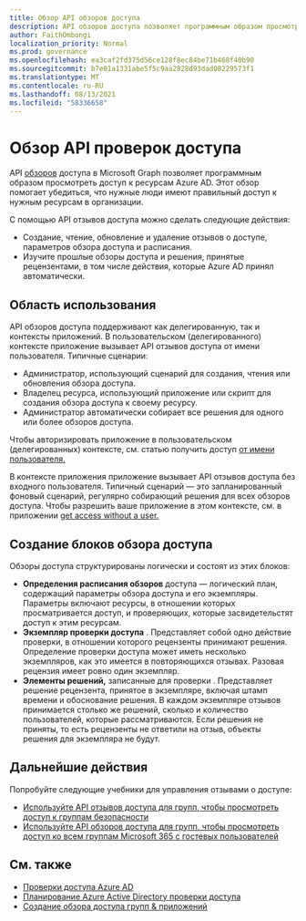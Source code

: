 ```yaml
---
title: Обзор API обзоров доступа
description: API обзоров доступа позволяет программным образом просмотреть доступ к ресурсам Azure AD.
author: FaithOmbongi
localization_priority: Normal
ms.prod: governance
ms.openlocfilehash: ea3caf2fd375d56ce128f8ec84be71b468f40b90
ms.sourcegitcommit: b7e01a1331abe5f5c9aa2828d93dad08229573f1
ms.translationtype: MT
ms.contentlocale: ru-RU
ms.lasthandoff: 08/13/2021
ms.locfileid: "58336658"
---
```

# <a name="overview-of-the-access-reviews-api"></a>Обзор API проверок доступа

API [обзоров](/graph/api/resources/accessreviewsv2-root) доступа в Microsoft Graph позволяет программным образом просмотреть доступ к ресурсам Azure AD. Этот обзор помогает убедиться, что нужные люди имеют правильный доступ к нужным ресурсам в организации.

С помощью API отзывов доступа можно сделать следующие действия:
+ Создание, чтение, обновление и удаление отзывов о доступе, параметров обзора доступа и расписания.
+ Изучите прошлые обзоры доступа и решения, принятые рецензентами, в том числе действия, которые Azure AD принял автоматически.

## <a name="scope-of-use"></a>Область использования

API обзоров доступа поддерживают как делегированную, так и контексты приложений. В пользовательском (делегированного) контексте приложение вызывает API отзывов доступа от имени пользователя. Типичные сценарии:
+ Администратор, использующий сценарий для создания, чтения или обновления обзора доступа.
+ Владелец ресурса, использующий приложение или скрипт для создания обзора доступа к своему ресурсу.
+ Администратор автоматически собирает все решения для одного или более обзоров доступа.
  
Чтобы авторизировать приложение в пользовательском (делегированных) контексте, см. статью получить доступ [от имени пользователя.](/graph/auth-v2-user)

В контексте приложения приложение вызывает API отзывов доступа без входного пользователя. Типичный сценарий — это запланированный фоновый сценарий, регулярно собирающий решения для всех обзоров доступа. Чтобы разрешить ваше приложение в этом контексте, см. в приложении [get access without a user.](/graph/auth-v2-service)

## <a name="building-blocks-of-an-access-review"></a>Создание блоков обзора доступа

Обзоры доступа структурированы логически и состоят из этих блоков:
+ **Определения расписания обзоров** доступа — логический план, содержащий параметры обзора доступа и его экземпляры. Параметры включают ресурсы, в отношении которых просматривается доступ, и проверяющих, которые засвидетельстят доступ к этим ресурсам.
+ **Экземпляр проверки доступа** . Представляет собой одно действие проверки, в отношении которого рецензенты принимают решения. Определение проверки доступа может иметь несколько экземпляров, как это имеется в повторяющихся отзывах. Разовая рецензия имеет ровно один экземпляр.
+ **Элементы решений,** записанные для проверки . Представляет решение рецензента, принятое в экземпляре, включая штамп времени и обоснование решения. В каждом экземпляре отзывов принимается столько же решений, сколько и количество пользователей, которые рассматриваются. Если решения не приняты, то есть рецензенты не ответили на отзыв, объекты решения для экземпляра не будут.

## <a name="next-steps"></a>Дальнейшие действия

Попробуйте следующие учебники для управления отзывами о доступе:

+ [Используйте API отзывов доступа для групп, чтобы просмотреть доступ к группам безопасности](tutorial-accessreviews-securitygroup.md)
+ [Используйте API обзоров доступа для групп, чтобы просмотреть доступ ко всем группам Microsoft 365 с гостевых пользователей](tutorial-accessreviews-M365group.md)

## <a name="see-also"></a>См. также

+ [Проверки доступа Azure AD](/graph/api/resources/accessreviewsv2-root)
+ [Планирование Azure Active Directory проверки доступа](/azure/active-directory/governance/deploy-access-reviews)
+ [Создание обзора доступа групп & приложений](/azure/active-directory/governance/create-access-review)
